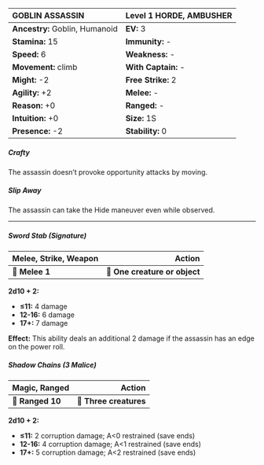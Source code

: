 | **GOBLIN ASSASSIN**                      | Level 1 HORDE, AMBUSHER                  |
|:-----------------------------------------|:-----------------------------------------|
| **Ancestry:** Goblin, Humanoid           | **EV:** 3                                |
| **Stamina:** 15                          | **Immunity:** -                          |
| **Speed:** 6                             | **Weakness:** -                          |
| **Movement:** climb                      | **With Captain:** -                      |
| **Might:** -2                            | **Free Strike:** 2                       |
| **Agility:** +2                          | **Melee:** -                             |
| **Reason:** +0                           | **Ranged:** -                            |
| **Intuition:** +0                        | **Size:** 1S                             |
| **Presence:** -2                         | **Stability:** 0                         |

##### Crafty

The assassin doesn’t provoke opportunity attacks by moving.

##### Slip Away

The assassin can take the Hide maneuver even while observed.

---

##### Sword Stab (Signature)

| **Melee, Strike, Weapon** |                    **Action** |
| ------------------------- | -----------------------------:|
| **📏 Melee 1**            | **🎯 One creature or object** |

**2d10 + 2:**

- **≤11:** 4 damage
- **12-16:** 6 damage
- **17+:** 7 damage

**Effect:** This ability deals an additional 2 damage if the assassin has an edge on the power roll.

##### Shadow Chains (3 Malice)

| **Magic, Ranged** |             **Action** |
| ----------------- | ----------------------:|
| **📏 Ranged 10**  | **🎯 Three creatures** |

**2d10 + 2:**

- **≤11:** 2 corruption damage; A<0 restrained (save ends)
- **12-16:** 4 corruption damage; A<1 restrained (save ends)
- **17+:** 5 corruption damage; A<2 restrained (save ends)
